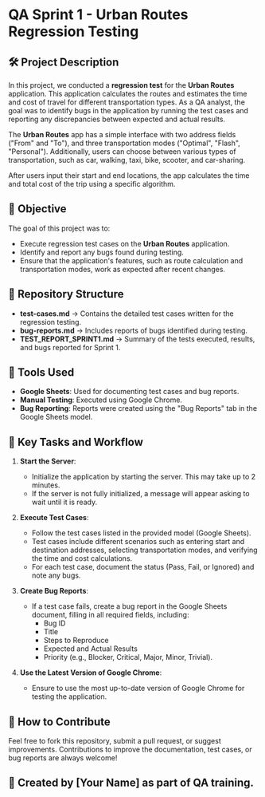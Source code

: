 # QA Sprint 1 - Urban Routes Regression Testing

## 🛠️ Project Description
In this project, we conducted a **regression test** for the **Urban Routes** application. This application calculates the routes and estimates the time and cost of travel for different transportation types. As a QA analyst, the goal was to identify bugs in the application by running the test cases and reporting any discrepancies between expected and actual results.

The **Urban Routes** app has a simple interface with two address fields ("From" and "To"), and three transportation modes ("Optimal", "Flash", "Personal"). Additionally, users can choose between various types of transportation, such as car, walking, taxi, bike, scooter, and car-sharing.

After users input their start and end locations, the app calculates the time and total cost of the trip using a specific algorithm.

## 🎯 Objective
The goal of this project was to:
- Execute regression test cases on the **Urban Routes** application.
- Identify and report any bugs found during testing.
- Ensure that the application's features, such as route calculation and transportation modes, work as expected after recent changes.

## 📂 Repository Structure
- **test-cases.md** → Contains the detailed test cases written for the regression testing.
- **bug-reports.md** → Includes reports of bugs identified during testing.
- **TEST_REPORT_SPRINT1.md** → Summary of the tests executed, results, and bugs reported for Sprint 1.

## 🚀 Tools Used
- **Google Sheets**: Used for documenting test cases and bug reports.
- **Manual Testing**: Executed using Google Chrome.
- **Bug Reporting**: Reports were created using the "Bug Reports" tab in the Google Sheets model.

## 📝 Key Tasks and Workflow
1. **Start the Server**:
   - Initialize the application by starting the server. This may take up to 2 minutes.
   - If the server is not fully initialized, a message will appear asking to wait until it is ready.

2. **Execute Test Cases**:
   - Follow the test cases listed in the provided model (Google Sheets).
   - Test cases include different scenarios such as entering start and destination addresses, selecting transportation modes, and verifying the time and cost calculations.
   - For each test case, document the status (Pass, Fail, or Ignored) and note any bugs.

3. **Create Bug Reports**:
   - If a test case fails, create a bug report in the Google Sheets document, filling in all required fields, including:
     - Bug ID
     - Title
     - Steps to Reproduce
     - Expected and Actual Results
     - Priority (e.g., Blocker, Critical, Major, Minor, Trivial).

4. **Use the Latest Version of Google Chrome**:
   - Ensure to use the most up-to-date version of Google Chrome for testing the application.

## 🔗 How to Contribute
Feel free to fork this repository, submit a pull request, or suggest improvements. Contributions to improve the documentation, test cases, or bug reports are always welcome!

## 🧪 Created by [Your Name] as part of QA training.
